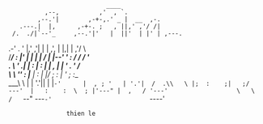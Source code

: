                                                        
                                                       
                               ____                    
              ,--,           ,'  , `.                  
            ,--.'|        ,-+-,.' _ |  __  ,-.         
       .---.|  |,      ,-+-. ;   , ||,' ,'/ /|         
     /.  ./|`--'_     ,--.'|'   |  ||'  | |' | ,---.   
   .-' . ' |,' ,'|   |   |  ,', |  |,|  |   ,'/     \  
  /___/ \: |'  | |   |   | /  | |--' '  :  / /    / '  
  .   \  ' .|  | :   |   : |  | ,    |  | ' .    ' /   
   \   \   ''  : |__ |   : |  |/     ;  : | '   ; :__  
 ___\   \   |  | '.'||   | |`-'      |  , ; '   | '.'| 
/  .\\   \ |;  :    ;|   ;/           ---'  |   :    : 
\  ; |'---" |  ,   / '---'                   \   \  /  
 `--"        ---`-'                           `----'   
                                                       
                    thien le

